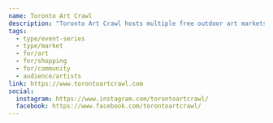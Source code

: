 ```yaml
---
name: Toronto Art Crawl
description: "Toronto Art Crawl hosts multiple free outdoor art markets and exhibitions throughout the year, featuring 140+ Toronto artists and artisans selling art, photography, sculptures, jewellery, fashion, home decor, and one-of-a-kind items. Events include the annual Christmas Market, Urban Exhibit, and seasonal pop-ups at locations like The Bentway in King West."
tags:
  - type/event-series
  - type/market
  - for/art
  - for/shopping
  - for/community
  - audience/artists
link: https://www.torontoartcrawl.com
social:
  instagram: https://www.instagram.com/torontoartcrawl/
  facebook: https://www.facebook.com/torontoartcrawl/
---
```

